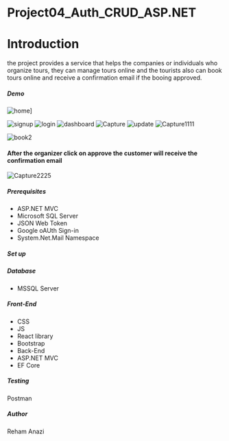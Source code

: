 # Project04_Auth_CRUD_ASP.NET

#  Introduction
the project provides a service that helps the companies or individuals who organize tours, they can manage tours online and the tourists also can book tours online and receive a confirmation email if the booing approved.
##### Demo
![home](https://user-images.githubusercontent.com/82495629/122665035-9d16da00-d1ad-11eb-8db4-acfcfa37ad3f.PNG)]

![signup](https://user-images.githubusercontent.com/82495629/122665039-a56f1500-d1ad-11eb-9ff5-354ae28a4668.PNG)
![login](https://user-images.githubusercontent.com/82495629/122665044-ac962300-d1ad-11eb-8d2f-71ccf39483a9.PNG)
![dashboard](https://user-images.githubusercontent.com/82495629/122665046-b0c24080-d1ad-11eb-8ba1-591a018fe0df.PNG)
![Capture](https://user-images.githubusercontent.com/82495629/122665054-bddf2f80-d1ad-11eb-8534-bd16bb1c1998.PNG)
![update](https://user-images.githubusercontent.com/82495629/122665058-c172b680-d1ad-11eb-8031-ce60ef73aa5d.PNG)
![Capture1111](https://user-images.githubusercontent.com/82495629/122665121-16163180-d1ae-11eb-960e-043b45232a79.PNG)

![book2](https://user-images.githubusercontent.com/82495629/122665065-cdf70f00-d1ad-11eb-9341-235cec7af882.PNG)
#### After the organizer click on approve the customer will receive the confirmation email 
![Capture2225](https://user-images.githubusercontent.com/82495629/122665348-5b872e80-d1af-11eb-84bb-85bcc18a79b5.PNG)




##### Prerequisites

- ASP.NET MVC
- Microsoft SQL Server
- JSON Web Token
- Google oAUth Sign-in
- System.Net.Mail Namespace
##### Set up
##### Database
- MSSQL Server

##### Front-End
- CSS
- JS
- React library 
- Bootstrap
- Back-End
- ASP.NET MVC
- EF Core
##### Testing 
Postman

##### Author
Reham Anazi

